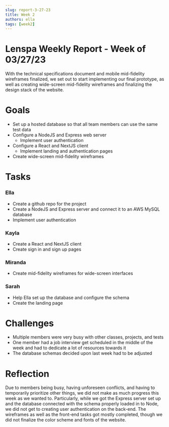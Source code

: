```yaml
---
slug: report-3-27-23
title: Week 2
authors: ella
tags: [week2]
---
```


# Lenspa Weekly Report - Week of 03/27/23

With the technical specifications document and mobile mid-fidelity wireframes finalized, we set out to start implementing our final prototype, as well as creating wide-screen mid-fidelity wireframes and finalizing the design stack of the website. 

# Goals

- Set up a hosted database so that all team members can use the same test data
- Configure a NodeJS and Express web server
    - Implement user authentication
- Configure a React and NextJS client
    -  Implement landing and authentication pages
- Create wide-screen mid-fidelity wireframes


# Tasks

### Ella

- Create a github repo for the project
- Create a NodeJS and Express server and connect it to an AWS MySQL database
- Implement user authentication


### Kayla

- Create a React and NextJS client
- Create sign in and sign up pages


### Miranda

- Create mid-fidelity wireframes for wide-screen interfaces

### Sarah

- Help Ella set up the database and configure the schema
- Create the landing page


# Challenges

- Multiple members were very busy with other classes, projects, and tests
- One member had a job interview get scheduled in the middle of the week and had to dedicate a lot of resources towards it
- The database schemas decided upon last week had to be adjusted


# Reflection

Due to members being busy, having unforeseen conflicts, and having to temporarily prioritize other things, we did not make as much progress this week as we wanted to. Particularly, while we got the Express server set up and the database connected with the schema properly loaded in to Node, we did not get to creating user authentication on the back-end. The wireframes as well as the front-end tasks got mostly completed, though we did not finalize the color scheme and fonts of the website. 
